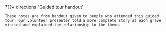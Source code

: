 <div class="noprint" markdown="1">

???+ directions "Guided tour handout"

    These notes are from handout given to people who attended this guided tour. Our volunteer presenter told a more complete story at each grave visited and explained the relationship to the theme.

</div>

